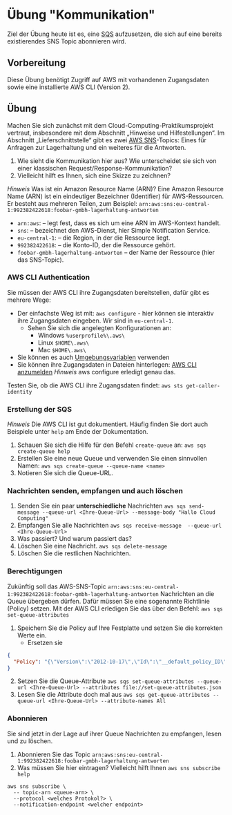 # Übung "Kommunikation"

Ziel der Übung heute ist es, eine [SQS](https://docs.aws.amazon.com/sqs/) aufzusetzen, die sich auf eine bereits existierendes SNS Topic abonnieren wird.

## Vorbereitung

Diese Übung benötigt Zugriff auf AWS mit vorhandenen Zugangsdaten sowie eine installierte AWS CLI (Version 2).

## Übung

Machen Sie sich zunächst mit dem Cloud-Computing-Praktikumsprojekt vertraut, insbesondere mit dem Abschnitt „Hinweise und Hilfestellungen“. 
Im Abschnitt „Lieferschnittstelle“ gibt es zwei [AWS SNS](https://docs.aws.amazon.com/sns/latest/dg/sns-getting-started.html)-Topics:
Eines für Anfragen zur Lagerhaltung und ein weiteres für die Antworten.

1. Wie sieht die Kommunikation hier aus? Wie unterscheidet sie sich von einer klassischen Request/Response-Kommunikation?
1. Vielleicht hilft es Ihnen, sich eine Skizze zu zeichnen?

*Hinweis* Was ist ein Amazon Resource Name (ARN)?
Eine Amazon Resource Name (ARN) ist ein eindeutiger Bezeichner (Identifier) für AWS-Ressourcen. Er besteht aus mehreren Teilen, zum Beispiel:
`arn:aws:sns:eu-central-1:992382422618:foobar-gmbh-lagerhaltung-antworten`
* `arn:aws`: – legt fest, dass es sich um eine ARN im AWS-Kontext handelt.
* `sns`: – bezeichnet den AWS-Dienst, hier Simple Notification Service.
* `eu-central-1`: – die Region, in der die Ressource liegt.
* `992382422618`: – die Konto-ID, der die Ressource gehört.
* `foobar-gmbh-lagerhaltung-antworten` – der Name der Ressource (hier das SNS-Topic).

### AWS CLI Authentication

Sie müssen der AWS CLI ihre Zugangsdaten bereitstellen, dafür gibt es mehrere Wege: 

* Der einfachste Weg ist mit: `aws configure` - hier können sie interaktiv ihre Zugangsdaten eingeben. Wir sind in `eu-central-1`. 
  * Sehen Sie sich die angelegten Konfigurationen an:  
    * Windows `%userprofile%\.aws\`
    * Linux `$HOME\.aws\`
    * Mac `$HOME\.aws\`
* Sie können es auch [Umgebungsvariablen](https://docs.aws.amazon.com/cli/v1/userguide/cli-configure-envvars.html) verwenden
* Sie können ihre Zugangsdaten in Dateien hinterlegen: [AWS CLI anzumelden](https://docs.aws.amazon.com/cli/v1/userguide/cli-configure-files.html) *Hinweis* aws configure erledigt genau das. 

Testen Sie, ob die AWS CLI ihre Zugangsdaten findet: 
`aws sts get-caller-identity`

### Erstellung der SQS 

*Hinweis* Die AWS CLI ist gut dokumentiert. Häufig finden Sie dort auch Beispiele unter `help` am Ende der Dokumentation. 

1. Schauen Sie sich die Hilfe für den Befehl `create-queue` an: `aws sqs create-queue help`
1. Erstellen Sie eine neue Queue und verwenden Sie einen sinnvollen Namen: `aws sqs create-queue --queue-name <name>`
1. Notieren Sie sich die Queue-URL.


### Nachrichten senden, empfangen und auch löschen

1. Senden Sie ein paar **unterschiedliche** Nachrichten `aws sqs send-message --queue-url <Ihre-Queue-Url> --message-body "Hallo Cloud Computing"`
1. Empfangen Sie alle Nachrichten `aws sqs receive-message  --queue-url <Ihre-Queue-Url>`
1. Was passiert? Und warum passiert das?
1. Löschen Sie eine Nachricht. `aws sqs delete-message`
1. Löschen Sie die restlichen Nachrichten. 

### Berechtigungen 

Zukünftig soll das AWS-SNS-Topic `arn:aws:sns:eu-central-1:992382422618:foobar-gmbh-lagerhaltung-antworten` Nachrichten an die Queue übergeben dürfen.
Dafür müssen Sie eine sogenannte Richtlinie (Policy) setzen. Mit der AWS CLI erledigen Sie das über den Befehl: `aws sqs set-queue-attributes`
1. Speichern Sie die Policy auf Ihre Festplatte und setzen Sie die korrekten Werte ein. 
    * Ersetzen sie <account-id> 
```json
{
  "Policy": "{\"Version\":\"2012-10-17\",\"Id\":\"__default_policy_ID\",\"Statement\":[{\"Sid\":\"__owner_statement\",\"Effect\":\"Allow\",\"Principal\":{\"AWS\":\"arn:aws:iam::<account-id>:root\"},\"Action\":\"SQS:*\",\"Resource\":\"arn:aws:sqs:eu-central-1:<account-id>:<name-ihrer-queue>\"},{\"Effect\":\"Allow\",\"Principal\":{\"Service\":\"sns.amazonaws.com\"},\"Action\":\"sqs:SendMessage\",\"Resource\":\"arn:aws:sqs:eu-central-1:<account-id>:test-queue\",\"Condition\":{\"ArnEquals\":{\"aws:SourceArn\":\"arn:aws:sns:eu-central-1:992382422618:foobar-gmbh-lagerhaltung-antworten\"}}}]}"
}
```
2. Setzen Sie die Queue-Attribute `aws sqs set-queue-attributes --queue-url <Ihre-Queue-Url> --attributes file://set-queue-attributes.json`
3. Lesen Sie die Attribute doch mal aus `aws sqs get-queue-attributes --queue-url <Ihre-Queue-Url> --attribute-names All`

### Abonnieren 

Sie sind jetzt in der Lage auf ihrer Queue Nachrichten zu empfangen, lesen und zu löschen. 

1. Abonnieren Sie das Topic `arn:aws:sns:eu-central-1:992382422618:foobar-gmbh-lagerhaltung-antworten`
2. Was müssen Sie hier eintragen? Vielleicht hilft Ihnen `aws sns subscribe help`
```shell
aws sns subscribe \
  -- topic-arn <queue-arn> \ 
  --protocol <welches Protokol?> \
  --notification-endpoint <welcher endpoint>
```
